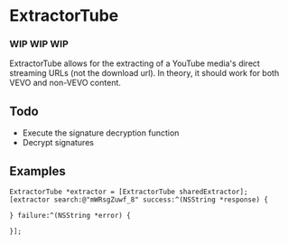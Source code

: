 # ExtractorTube
### WIP WIP WIP
ExtractorTube allows for the extracting of a YouTube media's direct streaming URLs (not the download url). In theory, it should work for both VEVO and non-VEVO content.

## Todo
* Execute the signature decryption function
* Decrypt signatures

## Examples
```objc
ExtractorTube *extractor = [ExtractorTube sharedExtractor];
[extractor search:@"mWRsgZuwf_8" success:^(NSString *response) {
  
} failure:^(NSString *error) {
            
}];
```
